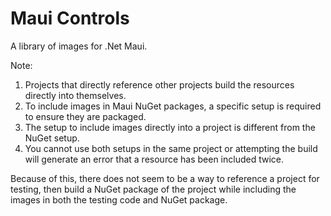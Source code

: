 # Maui Controls
A library of images for .Net Maui.

Note:
1. Projects that directly reference other projects build the resources directly into themselves.
2. To include images in Maui NuGet packages, a specific setup is required to ensure they are packaged.
3. The setup to include images directly into a project is different from the NuGet setup.
4. You cannot use both setups in the same project or attempting the build will generate an error that a resource has been included twice.

Because of this, there does not seem to be a way to reference a project for testing, then build a NuGet package of the project while including the images in both the testing code and NuGet package.